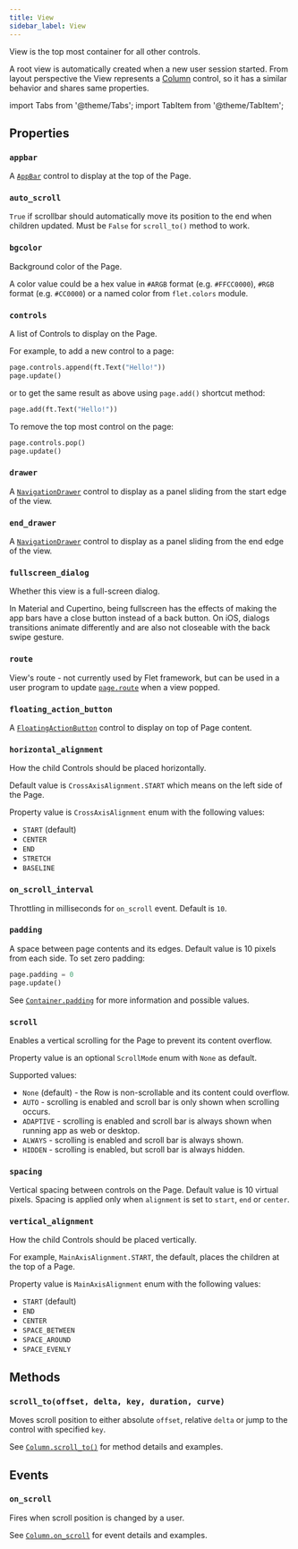 ```yaml
---
title: View
sidebar_label: View
---
```


View is the top most container for all other controls.

A root view is automatically created when a new user session started. From layout perspective the View represents a [Column](column) control, so it has a similar behavior and shares same properties.

import Tabs from '@theme/Tabs';
import TabItem from '@theme/TabItem';

## Properties

### `appbar`

A [`AppBar`](/docs/controls/appbar) control to display at the top of the Page.

### `auto_scroll`

`True` if scrollbar should automatically move its position to the end when children updated. Must be `False` for `scroll_to()` method to work.

### `bgcolor`

Background color of the Page.

A color value could be a hex value in `#ARGB` format (e.g. `#FFCC0000`), `#RGB` format (e.g. `#CC0000`) or a named color from `flet.colors` module.

### `controls`

A list of Controls to display on the Page.

For example, to add a new control to a page:

<Tabs groupId="language">
  <TabItem value="python" label="Python" default>

```python
page.controls.append(ft.Text("Hello!"))
page.update()
```

  </TabItem>
</Tabs>

or to get the same result as above using `page.add()` shortcut method:

<Tabs groupId="language">
  <TabItem value="python" label="Python" default>

```python
page.add(ft.Text("Hello!"))
```

  </TabItem>
</Tabs>

To remove the top most control on the page:

<Tabs groupId="language">
  <TabItem value="python" label="Python" default>

```python
page.controls.pop()
page.update()
```

  </TabItem>
</Tabs>

### `drawer`

A [`NavigationDrawer`](/docs/controls/navigationdrawer) control to display as a panel sliding from the start edge of the view.

### `end_drawer`

A [`NavigationDrawer`](/docs/controls/navigationdrawer) control to display as a panel sliding from the end edge of the view.

### `fullscreen_dialog`

Whether this view is a full-screen dialog.

In Material and Cupertino, being fullscreen has the effects of making the app bars have a close button instead of a back button. On iOS, dialogs transitions animate differently and are also not closeable with the back swipe gesture.

### `route`

View's route - not currently used by Flet framework, but can be used in a user program to update [`page.route`](/docs/controls/page#route) when a view popped.

### `floating_action_button`

A [`FloatingActionButton`](/docs/controls/floatingactionbutton) control to display on top of Page content.

### `horizontal_alignment`

How the child Controls should be placed horizontally.

Default value is `CrossAxisAlignment.START` which means on the left side of the Page.

Property value is `CrossAxisAlignment` enum with the following values:

* `START` (default)
* `CENTER`
* `END`
* `STRETCH`
* `BASELINE`

### `on_scroll_interval`

Throttling in milliseconds for `on_scroll` event. Default is `10`.

### `padding`

A space between page contents and its edges. Default value is 10 pixels from each side. To set zero padding:

<Tabs groupId="language">
  <TabItem value="python" label="Python" default>

```python
page.padding = 0
page.update()
```

  </TabItem>
</Tabs>

See [`Container.padding`](container#padding) for more information and possible values.

### `scroll`

Enables a vertical scrolling for the Page to prevent its content overflow.

Property value is an optional `ScrollMode` enum with `None` as default.

Supported values:

* `None` (default) - the Row is non-scrollable and its content could overflow.
* `AUTO` - scrolling is enabled and scroll bar is only shown when scrolling occurs.
* `ADAPTIVE` - scrolling is enabled and scroll bar is always shown when running app as web or desktop.
* `ALWAYS` - scrolling is enabled and scroll bar is always shown.
* `HIDDEN` - scrolling is enabled, but scroll bar is always hidden.

### `spacing`

Vertical spacing between controls on the Page. Default value is 10 virtual pixels. Spacing is applied only when `alignment` is set to `start`, `end` or `center`.

### `vertical_alignment`

How the child Controls should be placed vertically.

For example, `MainAxisAlignment.START`, the default, places the children at the top of a Page.

Property value is `MainAxisAlignment` enum with the following values:

* `START` (default)
* `END`
* `CENTER`
* `SPACE_BETWEEN`
* `SPACE_AROUND`
* `SPACE_EVENLY`

## Methods

### `scroll_to(offset, delta, key, duration, curve)`

Moves scroll position to either absolute `offset`, relative `delta` or jump to the control with specified `key`.

See [`Column.scroll_to()`](column#scroll_tooffset-delta-key-duration-curve) for method details and examples.

## Events

### `on_scroll`

Fires when scroll position is changed by a user.

See [`Column.on_scroll`](column#on_scroll) for event details and examples.
